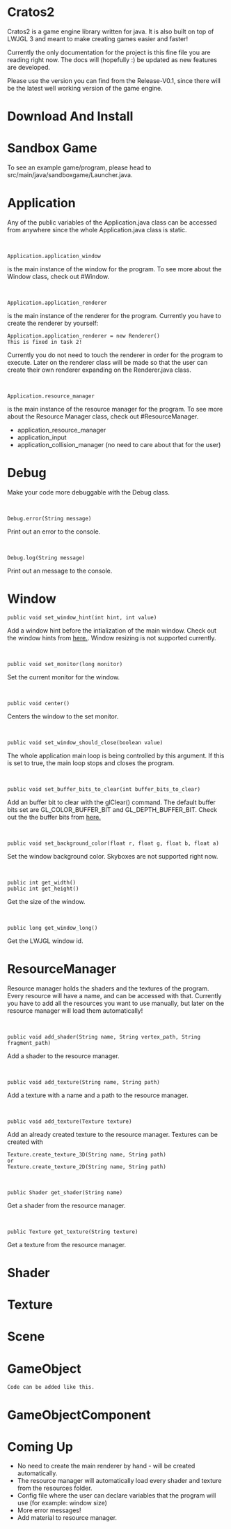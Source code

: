 # Cratos2

Cratos2 is a game engine library written for java. It is also built on top of LWJGL 3 and meant to make creating games easier and faster!

Currently the only documentation for the project is this fine file you are reading right now. The docs will (hopefully :) be updated as new features are developed.

Please use the version you can find from the Release-V0.1, since there will be the latest well working version of the game engine.

# Download And Install

# Sandbox Game
To see an example game/program, please head to src/main/java/sandboxgame/Launcher.java.

# Application

Any of the public variables of the Application.java class can be accessed from anywhere since the whole Application.java class is static.

<br>

    Application.application_window
is the main instance of the window for the program. To see more about the Window class, check out #Window.

<br>

    Application.application_renderer
is the main instance of the renderer for the program. Currently you have to create the renderer by yourself:

    Application.application_renderer = new Renderer()
    This is fixed in task 2!
Currently you do not need to touch the renderer in order for the program to execute. Later on the renderer class will be made so that the user can create their own renderer expanding on the Renderer.java class.

<br>

    Application.resource_manager
is the main instance of the resource manager for the program. To see more about the Resource Manager class, check out #ResourceManager.

- application_resource_manager
- application_input
- application_collision_manager (no need to care about that for the user)

# Debug

Make your code more debuggable with the Debug class.

<br>

    Debug.error(String message)
Print out an error to the console.

<br>

    Debug.log(String message)
Print out an message to the console.



# Window

    public void set_window_hint(int hint, int value)
Add a window hint before the intialization of the main window. Check out the window hints from [here.](https://www.glfw.org/docs/3.3/window_guide.html#window_hints). Window resizing is not supported currently.

<br>

    public void set_monitor(long monitor)
Set the current monitor for the window.

<br>

    public void center()
Centers the window to the set monitor.

<br>

    public void set_window_should_close(boolean value)
The whole application main loop is being controlled by this argument. If this is set to true, the main loop stops and closes the program.

<br>

    public void set_buffer_bits_to_clear(int buffer_bits_to_clear)
Add an buffer bit to clear with the glClear() command. The default buffer bits set are GL_COLOR_BUFFER_BIT and GL_DEPTH_BUFFER_BIT. Check out the the buffer bits from [here.](https://registry.khronos.org/OpenGL-Refpages/gl4/html/glClear.xhtml)

<br>

    public void set_background_color(float r, float g, float b, float a)
Set the window background color. Skyboxes are not supported right now.

<br>

    public int get_width()
    public int get_height()
Get the size of the window.

<br>

    public long get_window_long()
Get the LWJGL window id.

# ResourceManager

Resource manager holds the shaders and the textures of the program. Every resource will have a name, and can be accessed with that.
Currently you have to add all the resources you want to use manually, but later on the resource manager will load them automatically!

<br>

    public void add_shader(String name, String vertex_path, String fragment_path)
Add a shader to the resource manager.

<br>

    public void add_texture(String name, String path)
Add a texture with a name and a path to the resource manager.

<br>

    public void add_texture(Texture texture)
Add an already created texture to the resource manager.
Textures can be created with 

    Texture.create_texture_3D(String name, String path)
    or
    Texture.create_texture_2D(String name, String path)


<br>

    public Shader get_shader(String name)
Get a shader from the resource manager.

<br>

    public Texture get_texture(String texture)
Get a texture from the resource manager.

# Shader

# Texture

# Scene

# GameObject
    Code can be added like this.

# GameObjectComponent


# Coming Up

- No need to create the main renderer by hand - will be created automatically.
- The resource manager will automatically load every shader and texture from the resources folder.
- Config file where the user can declare variables that the program will use (for example: window size)
- More error messages!
- Add material to resource manager.
